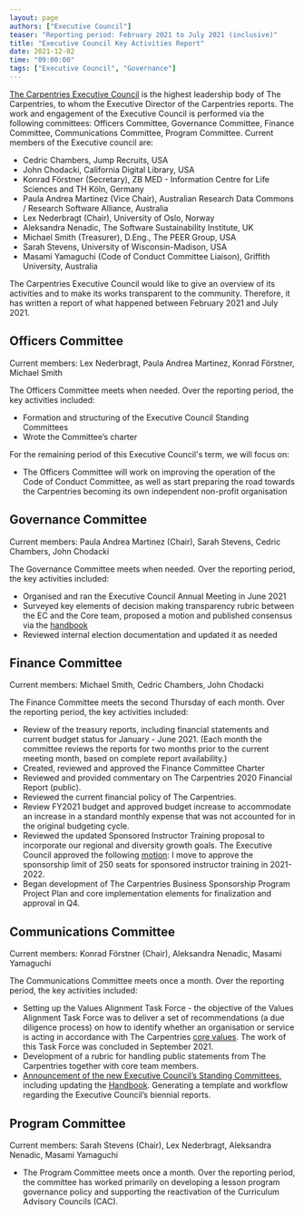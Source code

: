 ```yaml
---
layout: page
authors: ["Executive Council"]
teaser: "Reporting period: February 2021 to July 2021 (inclusive)"
title: "Executive Council Key Activities Report"
date: 2021-12-02
time: "09:00:00"
tags: ["Executive Council", "Governance"]
---
```


[The Carpentries Executive Council](https://docs.carpentries.org/topic_folders/governance/executive-council.html) is the highest leadership body of The Carpentries, to whom the Executive Director of the Carpentries reports. The work and engagement of the Executive Council is performed via the following committees: Officers Committee, Governance Committee, Finance Committee, Communications Committee, Program Committee. Current members of the Executive council are:
- Cedric Chambers, Jump Recruits, USA
- John Chodacki, California Digital Library, USA
- Konrad Förstner (Secretary), ZB MED - Information Centre for Life Sciences and TH Köln, Germany
- Paula Andrea Martinez (Vice Chair), Australian Research Data Commons / Research Software Alliance, Australia
- Lex Nederbragt (Chair), University of Oslo, Norway
- Aleksandra Nenadic, The Software Sustainability Institute, UK
- Michael Smith (Treasurer), D.Eng., The PEER Group, USA
- Sarah Stevens, University of Wisconsin-Madison, USA
- Masami Yamaguchi (Code of Conduct Committee Liaison), Griffith University, Australia

The Carpentries Executive Council would like to give an overview of its activities and to make its works transparent to the community. Therefore, it has written a report of what happened between February 2021 and July 2021.

## Officers Committee
Current members: Lex Nederbragt, Paula Andrea Martinez, Konrad Förstner, Michael Smith

The Officers Committee meets when needed. Over the reporting period, the key activities included:
- Formation and structuring of the Executive Council Standing Committees
- Wrote the Committee’s charter

For the remaining period of this Executive Council's term, we will focus on:
- The Officers Committee will work on improving the operation of the Code of Conduct Committee, as well as start preparing the road towards the Carpentries becoming its own independent non-profit organisation

## Governance Committee
Current members:  Paula Andrea Martinez (Chair), Sarah Stevens, Cedric Chambers, John Chodacki

The Governance Committee meets when needed. Over the reporting period, the key activities included:

- Organised and ran the Executive Council Annual Meeting in June 2021
- Surveyed key elements of decision making transparency rubric between the EC and the Core team, proposed a motion and published consensus via the [handbook](https://docs.carpentries.org/topic_folders/governance/executive-council.html#executive-council-transparency-in-decision-making)
- Reviewed internal election documentation and updated it as needed

## Finance Committee
Current members:  Michael Smith, Cedric Chambers, John Chodacki

The Finance Committee meets the second Thursday of each month. Over the reporting period, the key activities included:

- Review of the treasury reports, including financial statements and current budget status for January - June 2021. (Each month the committee reviews the reports for two months prior to the current meeting month, based on complete report availability.)
- Created, reviewed and approved the Finance Committee Charter
- Reviewed and provided commentary on The Carpentries 2020 Financial Report (public).
- Reviewed the current financial policy of The Carpentries.
- Review FY2021 budget and approved budget increase to accommodate an increase in a standard monthly expense that was not accounted for in the original budgeting cycle.
- Reviewed the updated Sponsored Instructor Training proposal to incorporate our regional and diversity growth goals. The Executive Council approved the following [motion](https://github.com/carpentries/executive-council-info/issues/68): I move to approve the sponsorship limit of 250 seats for sponsored instructor training in 2021-2022.
- Began development of The Carpentries Business Sponsorship Program Project Plan and core implementation elements for finalization and approval in Q4.

## Communications Committee
Current members:  Konrad Förstner (Chair), Aleksandra Nenadic, Masami Yamaguchi

The Communications Committee meets once a month. Over the reporting period, the key activities included:

- Setting up the Values Alignment Task Force - the objective of the Values Alignment Task Force was to deliver a set of recommendations (a due diligence process) on how to identify whether an organisation or service is acting in accordance with The Carpentries [core values](https://carpentries.org/values/). The work of this Task Force was concluded in September 2021.
- Development of a rubric for handling public statements from The Carpentries together with core team members.
- [Announcement of the new Executive Council’s Standing Committees](https://carpentries.org/blog/2021/07/new-executive-council-standing-committees/), including updating the [Handbook](https://docs.carpentries.org/topic_folders/governance/executive-council.html#executive-council-s-standing-committees).
Generating a template and workflow regarding the Executive Council’s biennial reports.

## Program Committee
Current members:  Sarah Stevens (Chair), Lex Nederbragt, Aleksandra Nenadic, Masami Yamaguchi

- The Program Committee meets once a month. Over the reporting period, the committee has worked primarily on developing a lesson program governance policy and supporting the reactivation of the Curriculum Advisory Councils (CAC).
